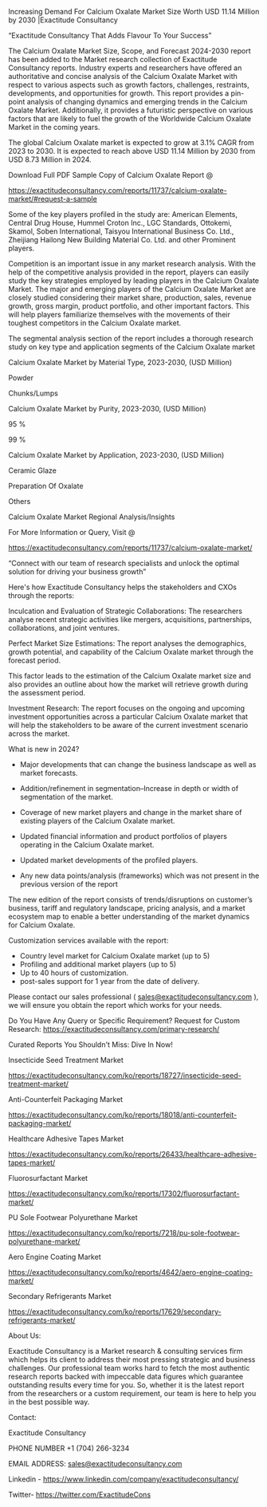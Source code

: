 Increasing Demand For Calcium Oxalate Market Size Worth USD 11.14 Million by 2030 |Exactitude Consultancy

“Exactitude Consultancy That Adds Flavour To Your Success”

The Calcium Oxalate Market Size, Scope, and Forecast 2024-2030 report has been added to the Market research collection of Exactitude Consultancy reports. Industry experts and researchers have offered an authoritative and concise analysis of the Calcium Oxalate Market with respect to various aspects such as growth factors, challenges, restraints, developments, and opportunities for growth. This report provides a pin-point analysis of changing dynamics and emerging trends in the Calcium Oxalate Market. Additionally, it provides a futuristic perspective on various factors that are likely to fuel the growth of the Worldwide Calcium Oxalate Market in the coming years.

The global Calcium Oxalate market is expected to grow at 3.1% CAGR from 2023 to 2030. It is expected to reach above USD 11.14 Million by 2030 from USD 8.73 Million in 2024.

Download Full PDF Sample Copy of Calcium Oxalate Report @

https://exactitudeconsultancy.com/reports/11737/calcium-oxalate-market/#request-a-sample

Some of the key players profiled in the study are: American Elements, Central Drug House, Hummel Croton Inc., LGC Standards, Ottokemi, Skamol, Soben International, Taisyou International Business Co. Ltd., Zheijiang Hailong New Building Material Co. Ltd. and other Prominent players.

Competition is an important issue in any market research analysis. With the help of the competitive analysis provided in the report, players can easily study the key strategies employed by leading players in the Calcium Oxalate Market. The major and emerging players of the Calcium Oxalate Market are closely studied considering their market share, production, sales, revenue growth, gross margin, product portfolio, and other important factors. This will help players familiarize themselves with the movements of their toughest competitors in the Calcium Oxalate market.

The segmental analysis section of the report includes a thorough research study on key type and application segments of the Calcium Oxalate market

Calcium Oxalate Market by Material Type, 2023-2030, (USD Million)

Powder

Chunks/Lumps

Calcium Oxalate Market by Purity, 2023-2030, (USD Million)

95 %

99 %

Calcium Oxalate Market by Application, 2023-2030, (USD Million)

Ceramic Glaze

Preparation Of Oxalate

Others

Calcium Oxalate Market Regional Analysis/Insights

For More Information or Query, Visit @

https://exactitudeconsultancy.com/reports/11737/calcium-oxalate-market/

“Connect with our team of research specialists and unlock the optimal solution for driving your business growth”

Here's how Exactitude Consultancy helps the stakeholders and CXOs through the reports:

Inculcation and Evaluation of Strategic Collaborations: The researchers analyse recent strategic activities like mergers, acquisitions, partnerships, collaborations, and joint ventures.

Perfect Market Size Estimations: The report analyses the demographics, growth potential, and capability of the Calcium Oxalate market through the forecast period.

This factor leads to the estimation of the Calcium Oxalate market size and also provides an outline about how the market will retrieve growth during the assessment period.

Investment Research: The report focuses on the ongoing and upcoming investment opportunities across a particular Calcium Oxalate market that will help the stakeholders to be aware of the current investment scenario across the market.

What is new in 2024?

- Major developments that can change the business landscape as well as market forecasts.

- Addition/refinement in segmentation–Increase in depth or width of segmentation of the market.

- Coverage of new market players and change in the market share of existing players of the Calcium Oxalate market.

- Updated financial information and product portfolios of players operating in the Calcium Oxalate  market.

- Updated market developments of the profiled players.

- Any new data points/analysis (frameworks) which was not present in the previous version of the report

The new edition of the report consists of trends/disruptions on customer’s business, tariff and regulatory landscape, pricing analysis, and a market ecosystem map to enable a better understanding of the market dynamics for Calcium Oxalate.

Customization services available with the report:

- Country level market for Calcium Oxalate market (up to 5)
- Profiling and additional market players (up to 5)
- Up to 40 hours of customization.
- post-sales support for 1 year from the date of delivery.

Please contact our sales professional ( sales@exactitudeconsultancy.com ),  we will ensure you obtain the report which works for your needs.

Do You Have Any Query or Specific Requirement? Request for Custom Research: https://exactitudeconsultancy.com/primary-research/

Curated Reports You Shouldn't Miss: Dive In Now!

Insecticide Seed Treatment Market

https://exactitudeconsultancy.com/ko/reports/18727/insecticide-seed-treatment-market/

Anti-Counterfeit Packaging Market

https://exactitudeconsultancy.com/ko/reports/18018/anti-counterfeit-packaging-market/

Healthcare Adhesive Tapes Market

https://exactitudeconsultancy.com/ko/reports/26433/healthcare-adhesive-tapes-market/

Fluorosurfactant Market

https://exactitudeconsultancy.com/ko/reports/17302/fluorosurfactant-market/

PU Sole Footwear Polyurethane Market

https://exactitudeconsultancy.com/ko/reports/7218/pu-sole-footwear-polyurethane-market/

Aero Engine Coating Market

https://exactitudeconsultancy.com/ko/reports/4642/aero-engine-coating-market/

Secondary Refrigerants Market

https://exactitudeconsultancy.com/ko/reports/17629/secondary-refrigerants-market/

About Us:

Exactitude Consultancy is a Market research & consulting services firm which helps its client to address their most pressing strategic and business challenges. Our professional team works hard to fetch the most authentic research reports backed with impeccable data figures which guarantee outstanding results every time for you. So, whether it is the latest report from the researchers or a custom requirement, our team is here to help you in the best possible way.

Contact:

Exactitude Consultancy

PHONE NUMBER +1 (704) 266-3234

EMAIL ADDRESS: sales@exactitudeconsultancy.com

Linkedin - https://www.linkedin.com/company/exactitudeconsultancy/

Twitter- https://twitter.com/ExactitudeCons

